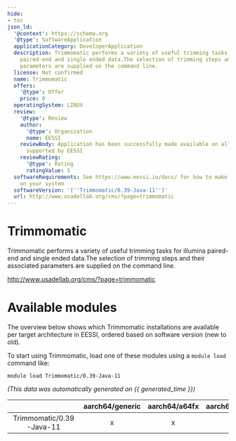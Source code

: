 ```yaml
---
hide:
- toc
json_ld:
  '@context': https://schema.org
  '@type': SoftwareApplication
  applicationCategory: DeveloperApplication
  description: Trimmomatic performs a variety of useful trimming tasks for illumina
    paired-end and single ended data.The selection of trimming steps and their associated
    parameters are supplied on the command line.
  license: Not confirmed
  name: Trimmomatic
  offers:
    '@type': Offer
    price: 0
  operatingSystem: LINUX
  review:
    '@type': Review
    author:
      '@type': Organization
      name: EESSI
    reviewBody: Application has been successfully made available on all architectures
      supported by EESSI
    reviewRating:
      '@type': Rating
      ratingValue: 5
  softwareRequirements: See https://www.eessi.io/docs/ for how to make EESSI available
    on your system
  softwareVersion: '[''Trimmomatic/0.39-Java-11'']'
  url: http://www.usadellab.org/cms/?page=trimmomatic
---
```


Trimmomatic
===========


Trimmomatic performs a variety of useful trimming tasks for illumina paired-end and single ended data.The selection of trimming steps and their associated parameters are supplied on the command line.

http://www.usadellab.org/cms/?page=trimmomatic
# Available modules


The overview below shows which Trimmomatic installations are available per target architecture in EESSI, ordered based on software version (new to old).

To start using Trimmomatic, load one of these modules using a `module load` command like:

```shell
module load Trimmomatic/0.39-Java-11
```

*(This data was automatically generated on {{ generated_time }})*

| |aarch64/generic|aarch64/a64fx|aarch64/neoverse_n1|aarch64/neoverse_v1|aarch64/nvidia/grace|x86_64/generic|x86_64/amd/zen2|x86_64/amd/zen3|x86_64/amd/zen4|x86_64/intel/cascadelake|x86_64/intel/haswell|x86_64/intel/icelake|x86_64/intel/sapphirerapids|x86_64/intel/skylake_avx512|
| :---: | :---: | :---: | :---: | :---: | :---: | :---: | :---: | :---: | :---: | :---: | :---: | :---: | :---: | :---: |
|Trimmomatic/0.39-Java-11|x|x|x|x|x|x|x|x|x|x|x|x|x|x|
